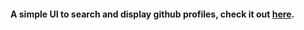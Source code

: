 #### A simple UI to search and display github profiles, check it out [here](hhtps://githhub-finder-solo-exe.vercel.app).
